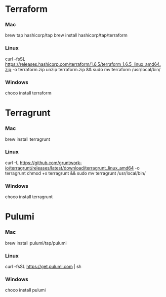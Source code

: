 # Terraform
### Mac
brew tap hashicorp/tap
brew install hashicorp/tap/terraform

### Linux
curl -fsSL https://releases.hashicorp.com/terraform/1.6.5/terraform_1.6.5_linux_amd64.zip -o terraform.zip
unzip terraform.zip && sudo mv terraform /usr/local/bin/

### Windows
choco install terraform

# Terragrunt

### Mac
brew install terragrunt
### Linux
curl -L https://github.com/gruntwork-io/terragrunt/releases/latest/download/terragrunt_linux_amd64 -o terragrunt
chmod +x terragrunt && sudo mv terragrunt /usr/local/bin/
### Windows
choco install terragrunt

# Pulumi
### Mac
brew install pulumi/tap/pulumi

### Linux
curl -fsSL https://get.pulumi.com | sh

### Windows
choco install pulumi
